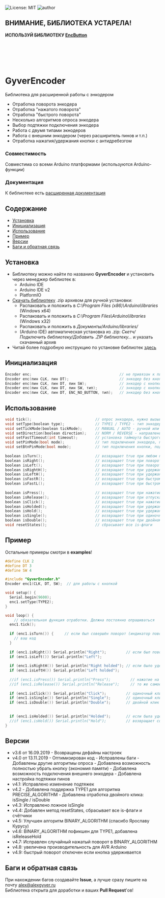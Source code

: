![License: MIT](https://img.shields.io/badge/License-MIT-green.svg)
![author](https://img.shields.io/badge/author-AlexGyver-informational.svg)
## ВНИМАНИЕ, БИБЛИОТЕКА УСТАРЕЛА!
**ИСПОЛЬЗУЙ БИБЛИОТЕКУ [EncButton](https://github.com/GyverLibs/EncButton)**
  
```






```

# GyverEncoder
Библиотека для расширенной работы с энкодером  
- Отработка поворота энкодера
- Отработка "нажатого поворота"	
- Отработка "быстрого поворота"
- Несколько алгоритмов опроса энкодера
- Выбор подтяжки подключения энкодера
- Работа с двумя типами экнодеров
- Работа с внешним энкодером (через расширитель пинов и т.п.)
- Отработка нажатия/удержания кнопки с антидребезгом

### Совместимость
Совместима со всеми Arduino платформами (используются Arduino-функции)

### Документация
К библиотеке есть [расширенная документация](https://alexgyver.ru/encoder/)

## Содержание
- [Установка](#install)
- [Инициализация](#init)
- [Использование](#usage)
- [Пример](#example)
- [Версии](#versions)
- [Баги и обратная связь](#feedback)

<a id="install"></a>
## Установка
- Библиотеку можно найти по названию **GyverEncoder** и установить через менеджер библиотек в:
    - Arduino IDE
    - Arduino IDE v2
    - PlatformIO
- [Скачать библиотеку](https://github.com/GyverLibs/GyverEncoder/archive/refs/heads/main.zip) .zip архивом для ручной установки:
    - Распаковать и положить в *C:\Program Files (x86)\Arduino\libraries* (Windows x64)
    - Распаковать и положить в *C:\Program Files\Arduino\libraries* (Windows x32)
    - Распаковать и положить в *Документы/Arduino/libraries/*
    - (Arduino IDE) автоматическая установка из .zip: *Скетч/Подключить библиотеку/Добавить .ZIP библиотеку…* и указать скачанный архив
- Читай более подробную инструкцию по установке библиотек [здесь](https://alexgyver.ru/arduino-first/#%D0%A3%D1%81%D1%82%D0%B0%D0%BD%D0%BE%D0%B2%D0%BA%D0%B0_%D0%B1%D0%B8%D0%B1%D0%BB%D0%B8%D0%BE%D1%82%D0%B5%D0%BA)

<a id="init"></a>
## Инициализация
```cpp
Encoder enc;                                        // не привязан к пину
Encoder enc(пин CLK, пин DT);                       // энкодер без кнопки (ускоренный опрос)
Encoder enc(пин CLK, пин DT, пин SW);               // энкодер с кнопкой
Encoder enc(пин CLK, пин DT, пин SW, тип);          // энкодер с кнопкой и указанием типа
Encoder enc(пин CLK, пин DT, ENC_NO_BUTTON, тип);   // энкодер без кнопкой и с указанием типа
```

<a id="usage"></a>
## Использование
```cpp
void tick();                             // опрос энкодера, нужно вызывать постоянно или в прерывании
void setType(boolean type);              // TYPE1 / TYPE2 - тип энкодера TYPE1 одношаговый, TYPE2 двухшаговый. Если ваш энкодер работает странно, смените тип
void setTickMode(boolean tickMode);      // MANUAL / AUTO - ручной или автоматический опрос энкодера функцией tick(). (по умолчанию ручной)
void setDirection(boolean direction);    // NORM / REVERSE - направление вращения энкодера
void setFastTimeout(int timeout);        // установка таймаута быстрого поворота
void setPinMode(bool mode);              // тип подключения энкодера, подтяжка HIGH_PULL (внутренняя) или LOW_PULL (внешняя на GND)
void setBtnPinMode(bool mode);           // тип подключения кнопки, подтяжка HIGH_PULL (внутренняя) или LOW_PULL (внешняя на GND)
 
boolean isTurn();                        // возвращает true при любом повороте, сама сбрасывается в false
boolean isRight();                       // возвращает true при повороте направо, сама сбрасывается в false
boolean isLeft();                        // возвращает true при повороте налево, сама сбрасывается в false
boolean isRightH();                      // возвращает true при удержании кнопки и повороте направо, сама сбрасывается в false
boolean isLeftH();                       // возвращает true при удержании кнопки и повороте налево, сама сбрасывается в false
boolean isFastR();                       // возвращает true при быстром повороте
boolean isFastL();                       // возвращает true при быстром повороте
 
boolean isPress();                       // возвращает true при нажатии кнопки, сама сбрасывается в false
boolean isRelease();                     // возвращает true при отпускании кнопки, сама сбрасывается в false
boolean isClick();                       // возвращает true при нажатии и отпускании кнопки, сама сбрасывается в false
boolean isHolded();                      // возвращает true при удержании кнопки, сама сбрасывается в false
boolean isHold();                        // возвращает true при удержании кнопки, НЕ СБРАСЫВАЕТСЯ
boolean isSingle();                      // возвращает true при одиночном клике (после таймаута), сама сбрасывается в false
boolean isDouble();                      // возвращает true при двойном клике, сама сбрасывается в false
void resetStates();                      // сбрасывает все is-флаги
```

<a id="example"></a>
## Пример
Остальные примеры смотри в **examples**!
```cpp
#define CLK 2
#define DT 3
#define SW 4

#include "GyverEncoder.h"
Encoder enc1(CLK, DT, SW);  // для работы c кнопкой

void setup() {
  Serial.begin(9600);
  enc1.setType(TYPE2);
}

void loop() {
	// обязательная функция отработки. Должна постоянно опрашиваться
  enc1.tick();
  
  if (enc1.isTurn()) {     // если был совершён поворот (индикатор поворота в любую сторону)
    // ваш код
  }
  
  if (enc1.isRight()) Serial.println("Right");         // если был поворот
  if (enc1.isLeft()) Serial.println("Left");
  
  if (enc1.isRightH()) Serial.println("Right holded"); // если было удержание + поворот
  if (enc1.isLeftH()) Serial.println("Left holded");
  
  //if (enc1.isPress()) Serial.println("Press");         // нажатие на кнопку (+ дебаунс)
  //if (enc1.isRelease()) Serial.println("Release");     // то же самое, что isClick
  
  if (enc1.isClick()) Serial.println("Click");         // одиночный клик
  if (enc1.isSingle()) Serial.println("Single");       // одиночный клик (с таймаутом для двойного)
  if (enc1.isDouble()) Serial.println("Double");       // двойной клик
  
  
  if (enc1.isHolded()) Serial.println("Holded");       // если была удержана и энк не поворачивался
  //if (enc1.isHold()) Serial.println("Hold");         // возвращает состояние кнопки
}
```

<a id="versions"></a>
## Версии
- v3.6 от 16.09.2019	- Возвращены дефайны настроек
- v4.0 от 13.11.2019
        - Оптимизирован код
        - Исправлены баги
        - Добавлены другие алгоритмы опроса
        - Добавлена возможность полностью убрать кнопку (экономия памяти)
        - Добавлена возможность подключения внешнего энкодера
        - Добавлена настройка подтяжки пинов        
- v4.1: Исправлено изменение подтяжек        
- v4.2
        - Добавлена поддержка TYPE1 для алгоритма PRECISE_ALGORITHM
        - Добавлена отработка двойного клика: isSingle / isDouble        
- v4.3: Исправлено ложное isSingle		
- v4.4: Добавлен метод resetStates, сбрасывает все is-флаги и счётчики
- v4.5: Улучшен алгоритм BINARY_ALGORITHM (спасибо Ярославу Курусу)
- v4.6: BINARY_ALGORITHM пофикшен для TYPE1, добавлена isReleaseHold
- v4.7: Исправлен случайный нажатый поворот в BINARY_ALGORITHM
- v4.8: увеличена производительность для AVR Arduino
- v4.9: быстрый поворот отключен если кнопка удерживается

<a id="feedback"></a>
## Баги и обратная связь
При нахождении багов создавайте **Issue**, а лучше сразу пишите на почту [alex@alexgyver.ru](mailto:alex@alexgyver.ru)  
Библиотека открыта для доработки и ваших **Pull Request**'ов!

